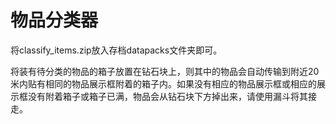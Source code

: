 # 物品分类器
将classify_items.zip放入存档datapacks文件夹即可。

将装有待分类的物品的箱子放置在钻石块上，则其中的物品会自动传输到附近20米内贴有相同的物品展示框附着的箱子内。如果没有相应的物品展示框或相应的展示框没有附着箱子或箱子已满，物品会从钻石块下方掉出来，请使用漏斗将其接走。
